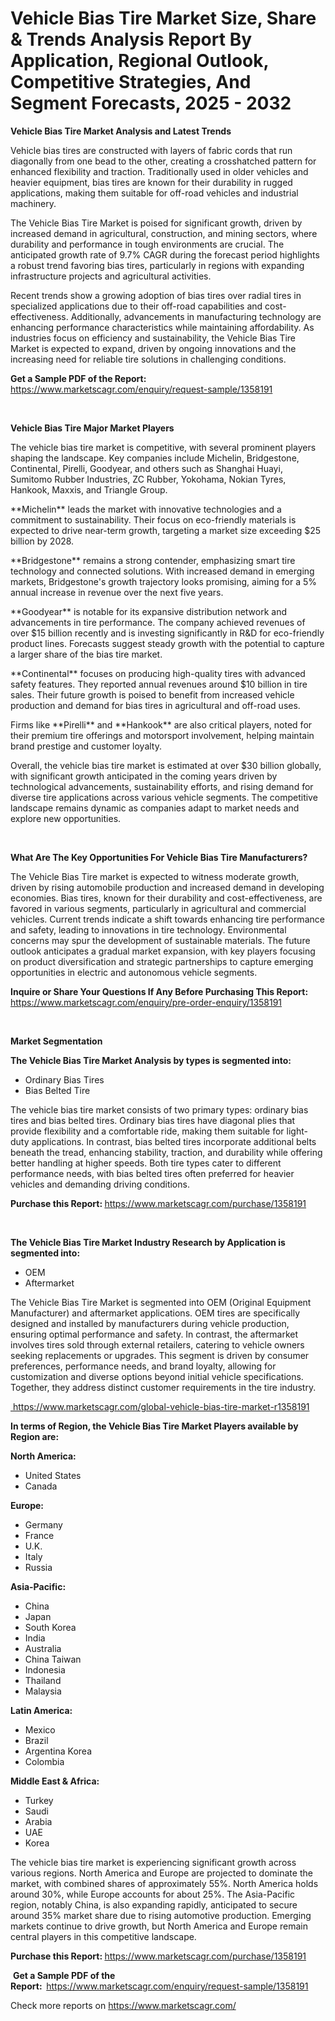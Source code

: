 <p><h1>Vehicle Bias Tire Market Size, Share & Trends Analysis Report By Application, Regional Outlook, Competitive Strategies, And Segment Forecasts, 2025 - 2032</h1></p><p><strong>Vehicle Bias Tire Market Analysis and Latest Trends</strong></p>
<p><p>Vehicle bias tires are constructed with layers of fabric cords that run diagonally from one bead to the other, creating a crosshatched pattern for enhanced flexibility and traction. Traditionally used in older vehicles and heavier equipment, bias tires are known for their durability in rugged applications, making them suitable for off-road vehicles and industrial machinery.</p><p>The Vehicle Bias Tire Market is poised for significant growth, driven by increased demand in agricultural, construction, and mining sectors, where durability and performance in tough environments are crucial. The anticipated growth rate of 9.7% CAGR during the forecast period highlights a robust trend favoring bias tires, particularly in regions with expanding infrastructure projects and agricultural activities. </p><p>Recent trends show a growing adoption of bias tires over radial tires in specialized applications due to their off-road capabilities and cost-effectiveness. Additionally, advancements in manufacturing technology are enhancing performance characteristics while maintaining affordability. As industries focus on efficiency and sustainability, the Vehicle Bias Tire Market is expected to expand, driven by ongoing innovations and the increasing need for reliable tire solutions in challenging conditions.</p></p>
<p><strong>Get a Sample PDF of the Report:&nbsp;</strong> <a href="https://www.marketscagr.com/enquiry/request-sample/1358191?utm_campaign=2635&utm_medium=2&utm_source=Github&utm_content=ia&utm_term=30032025&utm_id=vehicle-bias-tire">https://www.marketscagr.com/enquiry/request-sample/1358191</a></p>
<p>&nbsp;</p>
<p><strong>Vehicle Bias Tire Major Market Players</strong></p>
<p><p>The vehicle bias tire market is competitive, with several prominent players shaping the landscape. Key companies include Michelin, Bridgestone, Continental, Pirelli, Goodyear, and others such as Shanghai Huayi, Sumitomo Rubber Industries, ZC Rubber, Yokohama, Nokian Tyres, Hankook, Maxxis, and Triangle Group.</p><p>**Michelin** leads the market with innovative technologies and a commitment to sustainability. Their focus on eco-friendly materials is expected to drive near-term growth, targeting a market size exceeding $25 billion by 2028.</p><p>**Bridgestone** remains a strong contender, emphasizing smart tire technology and connected solutions. With increased demand in emerging markets, Bridgestone's growth trajectory looks promising, aiming for a 5% annual increase in revenue over the next five years.</p><p>**Goodyear** is notable for its expansive distribution network and advancements in tire performance. The company achieved revenues of over $15 billion recently and is investing significantly in R&D for eco-friendly product lines. Forecasts suggest steady growth with the potential to capture a larger share of the bias tire market.</p><p>**Continental** focuses on producing high-quality tires with advanced safety features. They reported annual revenues around $10 billion in tire sales. Their future growth is poised to benefit from increased vehicle production and demand for bias tires in agricultural and off-road uses.</p><p>Firms like **Pirelli** and **Hankook** are also critical players, noted for their premium tire offerings and motorsport involvement, helping maintain brand prestige and customer loyalty.</p><p>Overall, the vehicle bias tire market is estimated at over $30 billion globally, with significant growth anticipated in the coming years driven by technological advancements, sustainability efforts, and rising demand for diverse tire applications across various vehicle segments. The competitive landscape remains dynamic as companies adapt to market needs and explore new opportunities.</p></p>
<p>&nbsp;</p>
<p><strong>What Are The Key Opportunities For Vehicle Bias Tire Manufacturers?</strong></p>
<p><p>The Vehicle Bias Tire market is expected to witness moderate growth, driven by rising automobile production and increased demand in developing economies. Bias tires, known for their durability and cost-effectiveness, are favored in various segments, particularly in agricultural and commercial vehicles. Current trends indicate a shift towards enhancing tire performance and safety, leading to innovations in tire technology. Environmental concerns may spur the development of sustainable materials. The future outlook anticipates a gradual market expansion, with key players focusing on product diversification and strategic partnerships to capture emerging opportunities in electric and autonomous vehicle segments.</p></p>
<p><strong>Inquire or Share Your Questions If Any Before Purchasing This Report:</strong> <a href="https://www.marketscagr.com/enquiry/pre-order-enquiry/1358191?utm_campaign=2635&utm_medium=2&utm_source=Github&utm_content=ia&utm_term=30032025&utm_id=vehicle-bias-tire">https://www.marketscagr.com/enquiry/pre-order-enquiry/1358191</a></p>
<p>&nbsp;</p>
<p><strong>Market Segmentation</strong></p>
<p><strong>The Vehicle Bias Tire Market Analysis by types is segmented into:</strong></p>
<p><ul><li>Ordinary Bias Tires</li><li>Bias Belted Tire</li></ul></p>
<p><p>The vehicle bias tire market consists of two primary types: ordinary bias tires and bias belted tires. Ordinary bias tires have diagonal plies that provide flexibility and a comfortable ride, making them suitable for light-duty applications. In contrast, bias belted tires incorporate additional belts beneath the tread, enhancing stability, traction, and durability while offering better handling at higher speeds. Both tire types cater to different performance needs, with bias belted tires often preferred for heavier vehicles and demanding driving conditions.</p></p>
<p><strong>Purchase this Report:&nbsp;</strong><a href="https://www.marketscagr.com/purchase/1358191?utm_campaign=2635&utm_medium=2&utm_source=Github&utm_content=ia&utm_term=30032025&utm_id=vehicle-bias-tire">https://www.marketscagr.com/purchase/1358191</a></p>
<p>&nbsp;</p>
<p><strong>The Vehicle Bias Tire Market Industry Research by Application is segmented into:</strong></p>
<p><ul><li>OEM</li><li>Aftermarket</li></ul></p>
<p><p>The Vehicle Bias Tire Market is segmented into OEM (Original Equipment Manufacturer) and aftermarket applications. OEM tires are specifically designed and installed by manufacturers during vehicle production, ensuring optimal performance and safety. In contrast, the aftermarket involves tires sold through external retailers, catering to vehicle owners seeking replacements or upgrades. This segment is driven by consumer preferences, performance needs, and brand loyalty, allowing for customization and diverse options beyond initial vehicle specifications. Together, they address distinct customer requirements in the tire industry.</p></p>
<p><a href="https://www.marketscagr.com/global-vehicle-bias-tire-market-r1358191?utm_campaign=2635&utm_medium=2&utm_source=Github&utm_content=ia&utm_term=30032025&utm_id=vehicle-bias-tire">&nbsp;https://www.marketscagr.com/global-vehicle-bias-tire-market-r1358191</a></p>
<p><strong>In terms of Region, the Vehicle Bias Tire Market Players available by Region are:</strong></p>
<p>
    <p> <strong> North America: </strong>
        <ul>
            <li>United States</li>
            <li>Canada</li>
        </ul>
        </p> 
    <p> <strong> Europe: </strong>
        <ul>
            <li>Germany</li>
            <li>France</li>
            <li>U.K.</li>
            <li>Italy</li>
            <li>Russia</li>
        </ul>
        </p> 
    <p> <strong> Asia-Pacific: </strong>
        <ul>
            <li>China</li>
            <li>Japan</li>
            <li>South Korea</li>
            <li>India</li>
            <li>Australia</li>
            <li>China Taiwan</li>
            <li>Indonesia</li>
            <li>Thailand</li>
            <li>Malaysia</li>
        </ul>
        </p> 
    <p> <strong> Latin America: </strong>
        <ul>
            <li>Mexico</li>
            <li>Brazil</li>
            <li>Argentina Korea</li>
            <li>Colombia</li>
        </ul>
        </p> 
    <p> <strong> Middle East & Africa: </strong>
        <ul>
            <li>Turkey</li>
            <li>Saudi</li>
            <li>Arabia</li>
            <li>UAE</li>
            <li>Korea</li>
        </ul>
    </p>
    </p>
<p><p>The vehicle bias tire market is experiencing significant growth across various regions. North America and Europe are projected to dominate the market, with combined shares of approximately 55%. North America holds around 30%, while Europe accounts for about 25%. The Asia-Pacific region, notably China, is also expanding rapidly, anticipated to secure around 35% market share due to rising automotive production. Emerging markets continue to drive growth, but North America and Europe remain central players in this competitive landscape.</p></p>
<p><strong>Purchase this Report: </strong><a href="https://www.marketscagr.com/purchase/1358191?utm_campaign=2635&utm_medium=2&utm_source=Github&utm_content=ia&utm_term=30032025&utm_id=vehicle-bias-tire">https://www.marketscagr.com/purchase/1358191</a></p>
<p>&nbsp;<strong>Get a Sample PDF of the Report:&nbsp;&nbsp;</strong><a href="https://www.marketscagr.com/enquiry/request-sample/1358191?utm_campaign=2635&utm_medium=2&utm_source=Github&utm_content=ia&utm_term=30032025&utm_id=vehicle-bias-tire">https://www.marketscagr.com/enquiry/request-sample/1358191</a></p>
<p><strong></strong></p>
<p>Check more reports on <a href="https://www.marketscagr.com/?utm_campaign=2635&utm_medium=2&utm_source=Github&utm_content=ia&utm_term=30032025&utm_id=vehicle-bias-tire">https://www.marketscagr.com/</a></p>